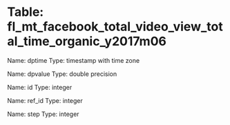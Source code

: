 Table: fl_mt_facebook_total_video_view_total_time_organic_y2017m06
==================================================================

Name: dptime
Type: timestamp with time zone

Name: dpvalue
Type: double precision

Name: id
Type: integer

Name: ref_id
Type: integer

Name: step
Type: integer

